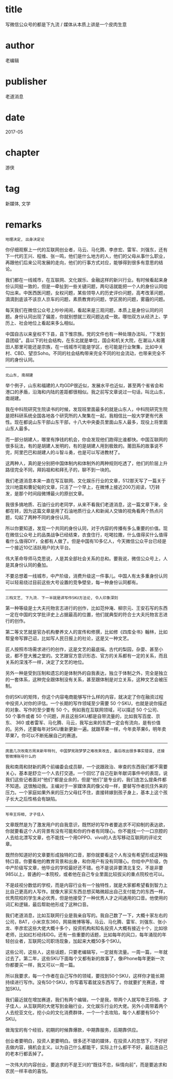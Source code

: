 # title
写微信公众号的都是下九流 / 媒体从本质上讲是一个皮肉生意

# author
老编辑

# publisher
老道消息

# date
2017-05

# chapter
游侠

# tag
新媒体, 文学

# remarks
`地理决定, 出身决定论`

你仔细观察上一代的互联网创业者，马云、马化腾、李彦宏、雷军、刘强东，还有下一代的王兴、程维、张一鸣，他们是什么地方的人，他们的父母从事什么职业，再跟他们后来公司发展的走向，他们的行事方式对应，能够得到很多有意思的结论。



我们都在一线城市，在互联网、文化娱乐、金融这样的新兴行业。有时候看起来身份认同挺一致的，但是一牵扯到一些关键问题，两句话就能把一个人的身份认同给勾出来。中医西医问题，女权问题，某些领导人的历史评价问题，高考改革问题，滴滴到底该不该京人京车的问题，素质教育的问题，学区房的问题，雾霾的问题。



每天我们在微信公众号上吵吵闹闹，看起来是三观问题，本质上是身份认同的问题。身份认同出现了偏差，你就别想就三观问题达成一致。哪怕双方从经济上、学历上、社会地位上看起来多么相似。


中国自古以来皇权不下县，县下惟宗族。党的文件也有一种处理办法叫，“下发到县团级”。县以下的社会结构，在东北就是单位，国企和机关大院，在潮汕人和莆田人那里可能还是宗族，在一线城市可能是学区，也可能是行业聚集，比如中关村、CBD、望京Soho。不同的社会结构带来完全不同的社会流动，也带来完全不同的身份认同。

---

`北山东, 南胡建`

举个例子，山东和福建的人均GDP很近似，发展水平也近似，甚至两个省省会和港口的矛盾，沿海和内陆的差距都很相似。我之前写文章说过一句话，叫北山东，南胡建。

我在中科院研究生院读书的时候，发现班里面最多的就是山东人，中科院研究生院是把科研系统全国各地各个研究所的人聚集在一起，我相信比一般大学更有代表性。现在都说山东干部山东干部，十八大中央委员里面山东人最多，现役上将里面山东人最多。



而一部分胡建人，哪里有挣钱的机会，你会发现他们跑得比谁都快。中国互联网的很多玩法，有的是胡建人发明的，有的是胡建人用到极致的。莆田系的故事说不完，阿里巴巴和胡建人的斗智斗勇，也是可以写进教材了。



这两种人，真的是分别把中国体制内和体制外的两种规则吃透了，他们的阶层上升路径完全不同，拜妈祖和和拜孔子的，聊不到一块的。


我们老道消息本来一直在写互联网、文化娱乐行业的文章，512那天写了一篇关于汶川地震和曹妃甸的文章，只活了一个早上，在微博上接近200万阅读，1万转发，是那个时间段微博最火的原创文章。



我很多搞地质、石油行业的老同学，从来不看我们老道消息，这一篇文章下来，全都在转，因为这篇文章是用了石油地质行业人和新闻人交锋的视角看两个热点问题，勾起了两种不同的身份认同。



所以你要知道，发现一个共同的身份认同，对于内容的传播有多么重要的价值。现在微信公众号上的品类战争已经结束，衣食住行，吃喝拉撒，什么值得买什么值得看什么值得DIY，全都有人做了。但是中国有10多亿人，今天微信公众平台已经是一个接近10亿活跃用户的大平台。



伟大革命导师马克思说，人是其全部社会关系的总和。要我说，微信公众号上，人是其身份认同的叠加。



不要总想着一线城市，中产阶级，消费升级这一件事儿。中国人有太多重身份认同可以轻易绕过目前这些大号设置的竞争壁垒，每一种身份认同都有。

---

`三档文艺, 下九流. 下一半就是讲写作SKU方法论, 令人印象深刻`

第一种等级是士大夫托物言志进行的创作，比如范仲淹、柳宗元、王安石写的东西一定在中国的文学批评史上占据最高的位置，他们就典型的符合士大夫托物言志进行的创作。

第二等文艺就是官办机构豢养文人的宣传和修撰，比如修《四库全书》翰林，比如帮皇帝写罪己诏，比如写人民日报上的社论，这是又一种文艺。

匠人按照市场需求进行的创作，这是文艺的最底端。古代的梨园，杂耍、甚至小说，都不登大雅之堂的。文艺跟官方意识形态、官方的关系都有一定的关系，而且关系的深浅不一样，决定了文艺的地位。

另外一种是受到压制和遗忘的是体制外的自我表达，独立于体制之外，完全是独立的一套体系，这种完全跟体制没有关系，甚至跟体制是对立关系，这种文艺会被压制。

你的SKU的矩阵，你这个内容电商能够写什么样的内容，就决定了你在融资过程中投资人对你的评估。一个长期的写作领域至少需要 50 个SKU，也就是说你描述的对象、写作的至少要有 50 个。例如我在互联网领域，可以描述 50 个公司、 50 个事件或者 50 个问题，并且这些SKU都是自带流量的，比如我写百度、京东、 360 或者雷军、马化腾、马云，我写出来的东西一定会有流向，是有价值的。另外，还要每年对SKU重新更新一遍。就跟苹果一样，今年卖苹果6，明年卖苹果7。你可以不断拓展自己的赛道。

---

`庹震几次改南方周末新年特刊, 中国梦宪政梦梦之难改来改去, 最后改出很多事实错误, 还接管微博账号什么的`

我和南周和财新的两个前编委会成员聊，一个说跟政治、审查的东西我们都不需要关心，基本是舒立一个人去打交道。一个回忆了自己在新年献词事件中的表现，说我们这些记者面对“他们”都是业余的，但是“他们”是专业的，我们连怎么提条件都不知道。这很触动我。主编对于一家媒体真的像父母一样，要替写作者抗住外来的压力。一个家庭如果外来的压力父母扛不住，直接转嫁到孩子身上，基本上这个孩子长大之后性格会有缺陷。

---

`写帝王将相, 才子佳人`

文章既然是为了激发用户的自我意识，既然好的写作者要追求不可抑制的表达欲，你就要看这个人的背景有没有可能和你的作者有同理心。你不能找一个一口京腔的人去给北漂写文章，也不能找一个用OPPO、vivo的人去写移动互联网的评论文章。



既然你知道好的文章要形成独特的口音，那你就要看这个人有没有希望形成这种独特口音。你要看他的教育背景和出身，和你用户有没有同理心。你给中产阶级，伪中产阶级写文章，他毕业的学校最好还不错。也不是说非要清北复交，不是非要985以上，普通的一本院校，或者他在自己专业里面比较拔尖的重点院校也可以。



不是歧视分数低的学校，而是内容行业有一个独特性，就是大家都希望看到智力上比自己更高的人写作。就像大家买东西总想买略微超出自己支付能力的东西一样，优秀院校的学生未必优秀，但是他接受了一种优秀人才之间通用的口音。他使用的词汇和逻辑，最后帮助他形成了这种口音。


我们老道消息，比如互联网行业是我亲自写的。我自己数了一下，大概十家左右的公司，BAT，小米京东360，网易微博等等。马云、马化腾、雷军、刘强东、张小龙、李彦宏这些大佬大概十多个，投资机构和知名投资人大概有接近十个，比如徐老师，比如红杉经纬IDG。还有一些重要的话题，比如每年的风口，每年涌现的年轻创业者，互联网公司职场现象，加起来大概50多个SKU。



这些公司，这些人，这些话题，只要老编辑写，一定就有流量。一周一篇，一年就过去了。第二年，这些SKU下面每个又都有新的故事了，像iPhone每年更新一次你都要买一样，我又可以一周一篇。



所以我要求，每一个作者在自己写作的领域，要找到50个SKU，这样你才能长期持续进行写作。没有50个SKU，你写着写着就没东西写了。你就要扩充赛道，增加SKU。



我们最近就在增加赛道，我们有两个编辑，一个是我，带两个人就写帝王将相、才子佳人，从互联网的大佬写到金融行业，文化娱乐行业的大佬。另外小周带着两个人去挖亚文化，挖小众的文化消费群体，一个一个去攻陷，每个人都要有50个SKU。



做淘宝的有个经验，初期的时候靠爆款，中期靠服务，后期靠供应。

创业者要明白，投资人更要明白。很多还不错的媒体，在投资人的忽悠下，不好好去做内容，搞机会主义。以为自己什么都能干，实际上什么都干不好，最后连自己的老本行都丢掉了。



一次伟大的内容创业，要追求的不是王兴的“既往不恋，纵情向前”，而是要追求和农民一样丰收的喜悦。


